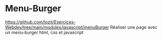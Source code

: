 # Menu-Burger
https://github.com/lozit/Exercices-Webdev/tree/main/modules/javascript/menuBurger
Réaliser une page avec un menu-burger html, css et javascript
